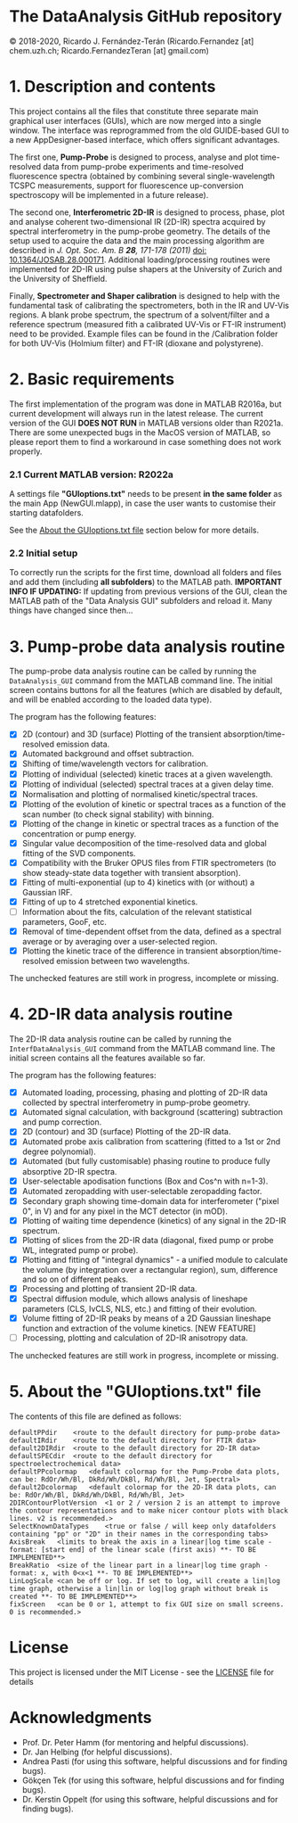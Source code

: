 # The DataAnalysis GitHub repository
© 2018-2020, Ricardo J. Fernández-Terán (Ricardo.Fernandez [at] chem.uzh.ch; Ricardo.FernandezTeran [at] gmail.com)

# 1. Description and contents
This project contains all the files that constitute three separate main graphical user interfaces (GUIs), which are now merged into a single window.
The interface was reprogrammed from the old GUIDE-based GUI to a new AppDesigner-based interface, which offers significant advantages.

The first one, **Pump-Probe** is designed to process, analyse and plot time-resolved data from pump-probe experiments
and time-resolved fluorescence spectra (obtained by combining several single-wavelength TCSPC measurements, support for fluorescence up-conversion spectroscopy will be implemented in a future release).

The second one, **Interferometric 2D-IR** is designed to process, phase, plot and analyse coherent two-dimensional IR (2D-IR) spectra acquired by spectral interferometry in the pump-probe geometry. The details of the setup used to acquire the data and the main processing algorithm are described in *J. Opt. Soc. Am. B **28**, 171-178 (2011)* [doi: 10.1364/JOSAB.28.000171](https://doi.org/10.1364/JOSAB.28.000171). Additional loading/processing routines were implemented for 2D-IR using pulse shapers at the University of Zurich and the University of Sheffield. 

Finally, **Spectrometer and Shaper calibration** is designed to help with the fundamental task of calibrating the spectrometers, both in the IR and UV-Vis regions. A blank probe spectrum, the spectrum of a solvent/filter and a reference spectrum (measured fith a calibrated UV-Vis or FT-IR instrument) need to be provided. Example files can be found in the /Calibration folder for both UV-Vis (Holmium filter) and FT-IR (dioxane and polystyrene).

# 2. Basic requirements
The first implementation of the program was done in MATLAB R2016a, but current development will always run in the latest release.
The current version of the GUI **DOES NOT RUN** in MATLAB versions older than R2021a.
There are some unexpected bugs in the MacOS version of MATLAB, so please report them to find a workaround in case something does not work properly.
### 2.1 Current MATLAB version: R2022a

A settings file **"GUIoptions.txt"** needs to be present **in the same folder** as the main App (NewGUI.mlapp), in case the user wants to customise their starting datafolders.

See the [About the GUIoptions.txt file](README.md#5-about-the-guioptionstxt-file) section below for more details.

### 2.2 Initial setup
To correctly run the scripts for the first time, download all folders and files and add them (including **all subfolders**) to the MATLAB path.
**IMPORTANT INFO IF UPDATING:**
If updating from previous versions of the GUI, clean the MATLAB path of the "Data Analysis GUI" subfolders and reload it. Many things have changed since then...

# 3. Pump-probe data analysis routine
The pump-probe data analysis routine can be called by running the `DataAnalysis_GUI` command from the MATLAB command line.
The initial screen contains buttons for all the features (which are disabled by default, and will be enabled according to the loaded data type).

The program has the following features:
- [x] 2D (contour) and 3D (surface) Plotting of the transient absorption/time-resolved emission data.
- [x] Automated background and offset subtraction.
- [x] Shifting of time/wavelength vectors for calibration.
- [x] Plotting of individual (selected) kinetic traces at a given wavelength.
- [x] Plotting of individual (selected) spectral traces at a given delay time.
- [x] Normalisation and plotting of normalised kinetic/spectral traces.
- [x] Plotting of the evolution of kinetic or spectral traces as a function of the scan number (to check signal stability) with binning.
- [x] Plotting of the change in kinetic or spectral traces as a function of the concentration or pump energy.
- [x] Singular value decomposition of the time-resolved data and global fitting of the SVD components.
- [x] Compatibility with the Bruker OPUS files from FTIR spectrometers (to show steady-state data together with transient absorption).
- [x] Fitting of multi-exponential (up to 4) kinetics with (or without) a Gaussian IRF.
- [x] Fitting of up to 4 stretched exponential kinetics.
- [ ] Information about the fits, calculation of the relevant statistical parameters, GooF, etc.
- [x] Removal of time-dependent offset from the data, defined as a spectral average or by averaging over a user-selected region.
- [x] Plotting the kinetic trace of the difference in transient absorption/time-resolved emission between two wavelengths.

The unchecked features are still work in progress, incomplete or missing.

# 4. 2D-IR data analysis routine
The 2D-IR data analysis routine can be called by running the `InterfDataAnalysis_GUI` command from the MATLAB command line.
The initial screen contains all the features available so far.

The program has the following features:
- [x] Automated loading, processing, phasing and plotting of 2D-IR data collected by spectral interferometry in pump-probe geometry.
- [x] Automated signal calculation, with background (scattering) subtraction and pump correction.
- [x] 2D (contour) and 3D (surface) Plotting of the 2D-IR data.
- [x] Automated probe axis calibration from scattering (fitted to a 1st or 2nd degree polynomial).
- [x] Automated (but fully customisable) phasing routine to produce fully absorptive 2D-IR spectra.
- [x] User-selectable apodisation functions (Box and Cos^n with n=1-3).
- [x] Automated zeropadding with user-selectable zeropadding factor.
- [x] Secondary graph showing time-domain data for interferometer ("pixel 0", in V) and for any pixel in the MCT detector (in mOD).
- [x] Plotting of waiting time dependence (kinetics) of any signal in the 2D-IR spectrum.
- [x] Plotting of slices from the 2D-IR data (diagonal, fixed pump or probe WL, integrated pump or probe).
- [x] Plotting and fitting of "integral dynamics" - a unified module to calculate the volume (by integration over a rectangular region), sum, difference and so on of different peaks.
- [x] Processing and plotting of transient 2D-IR data.
- [x] Spectral diffusion module, which allows analysis of lineshape parameters (CLS, IvCLS, NLS, etc.) and fitting of their evolution.
- [x] Volume fitting of 2D-IR peaks by means of a 2D Gaussian lineshape function and extraction of the volume kinetics. [NEW FEATURE]
- [ ] Processing, plotting and calculation of 2D-IR anisotropy data.

The unchecked features are still work in progress, incomplete or missing.

# 5. About the "GUIoptions.txt" file
The contents of this file are defined as follows:
```
defaultPPdir	<route to the default directory for pump-probe data>
defaultIRdir	<route to the default directory for FTIR data>
default2DIRdir	<route to the default directory for 2D-IR data>
defaultSPECdir	<route to the default directory for spectroelectrochemical data>
defaultPPcolormap	<default colormap for the Pump-Probe data plots, can be: RdOr/Wh/Bl, DkRd/Wh/DkBl, Rd/Wh/Bl, Jet, Spectral>
default2Dcolormap	<default colormap for the 2D-IR data plots, can be: RdOr/Wh/Bl, DkRd/Wh/DkBl, Rd/Wh/Bl, Jet>
2DIRContourPlotVersion	<1 or 2 / version 2 is an attempt to improve the contour representations and to make nicer contour plots with black lines. v2 is recommended.>
SelectKnownDataTypes	<true or false / will keep only datafolders containing "pp" or "2D" in their names in the corresponding tabs>
AxisBreak	<limits to break the axis in a linear|log time scale - format: [start end] of the linear scale (first axis) **- TO BE IMPLEMENTED**> 
BreakRatio	<size of the linear part in a linear|log time graph - format: x, with 0<x<1 **- TO BE IMPLEMENTED**>
LinLogScale	<can be off or log. If set to log, will create a lin|log time graph, otherwise a lin|lin or log|log graph without break is created **- TO BE IMPLEMENTED**>
fixScreen	<can be 0 or 1, attempt to fix GUI size on small screens. 0 is recommended.>
```

# License
This project is licensed under the MIT License - see the [LICENSE](LICENSE) file for details

# Acknowledgments
* Prof. Dr. Peter Hamm (for mentoring and helpful discussions).
* Dr. Jan Helbing (for helpful discussions).
* Andrea Pasti (for using this software, helpful discussions and for finding bugs).
* Gökçen Tek (for using this software, helpful discussions and for finding bugs).
* Dr. Kerstin Oppelt (for using this software, helpful discussions and for finding bugs).

